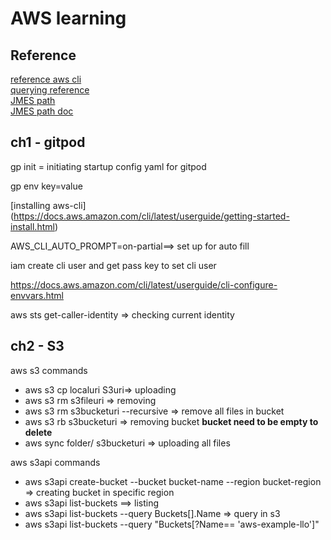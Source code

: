 # AWS learning

## Reference
[reference aws cli](https://awscli.amazonaws.com/v2/documentation/api/latest/index.html)  
[querying reference](https://docs.aws.amazon.com/cli/v1/userguide/cli-usage-filter.html#cli-usage-filter-resources)  
[JMES path](https://jmespath.org/)  
[JMES path doc](https://jmespath.org/specification.html#id20)  

## ch1 - gitpod

gp init = initiating startup config yaml for gitpod

gp env key=value

[installing aws-cli] (https://docs.aws.amazon.com/cli/latest/userguide/getting-started-install.html)

AWS_CLI_AUTO_PROMPT=on-partial==> set up for auto fill

iam create cli user and get pass key to set cli user

https://docs.aws.amazon.com/cli/latest/userguide/cli-configure-envvars.html

aws sts get-caller-identity => checking current identity

## ch2  - S3

aws s3 commands

- aws s3 cp localuri S3uri=> uploading
- aws s3 rm s3fileuri => removing
- aws s3 rm s3bucketuri --recursive => remove all files in bucket
- aws s3 rb s3bucketuri => removing bucket **bucket need to be empty to delete**
- aws sync folder/ s3bucketuri => uploading all files

aws s3api commands
- aws s3api create-bucket --bucket bucket-name --region bucket-region => creating bucket in specific region
- aws s3api list-buckets ==> listing
- aws s3api list-buckets --query Buckets[].Name => query in s3
- aws s3api list-buckets --query "Buckets[?Name== 'aws-example-llo']"